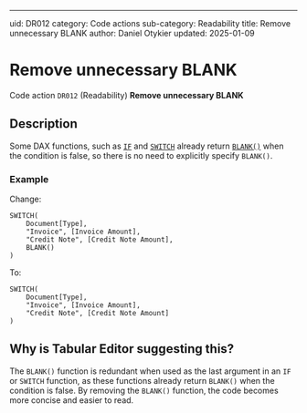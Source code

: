 ---
uid: DR012
category: Code actions
sub-category: Readability
title: Remove unnecessary BLANK
author: Daniel Otykier
updated: 2025-01-09

# Remove unnecessary BLANK

Code action `DR012` (Readability) **Remove unnecessary BLANK**

## Description

Some DAX functions, such as [`IF`](https://dax.guide/IF) and [`SWITCH`](https://dax.guide/SWITCH) already return [`BLANK()`](https://dax.guide/BLANK) when the condition is false, so there is no need to explicitly specify `BLANK()`.

### Example

Change:
```dax
SWITCH(
    Document[Type],
    "Invoice", [Invoice Amount],
    "Credit Note", [Credit Note Amount],
    BLANK()
)
```

To:
```dax
SWITCH(
    Document[Type],
    "Invoice", [Invoice Amount],
    "Credit Note", [Credit Note Amount]
)
```

## Why is Tabular Editor suggesting this?

The `BLANK()` function is redundant when used as the last argument in an `IF` or `SWITCH` function, as these functions already return `BLANK()` when the condition is false. By removing the `BLANK()` function, the code becomes more concise and easier to read.

